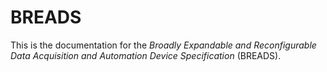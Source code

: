# BREADS

This is the documentation for the _Broadly Expandable and Reconfigurable Data Acquisition and Automation Device Specification_ (BREADS).
